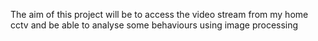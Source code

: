 The aim of this project will be to access the video stream from my home cctv and be able to analyse some behaviours 
using image processing